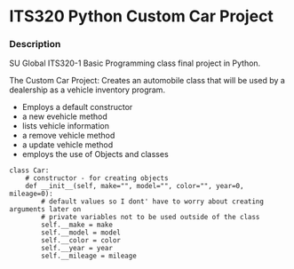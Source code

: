 # ITS320 Python Custom Car Project
### Description
SU Global ITS320-1 Basic Programming class final project in Python. 

The Custom Car Project: Creates an automobile class that will be used by a dealership as a vehicle inventory program.
- Employs a default constructor
- a new evehicle method
- lists vehicle information
- a remove vehicle method
- a update vehicle method
- employs the use of Objects and classes
```
class Car:
    # constructor - for creating objects
    def __init__(self, make="", model="", color="", year=0, mileage=0):
        # default values so I dont' have to worry about creating arguments later on
        # private variables not to be used outside of the class
        self.__make = make
        self.__model = model
        self.__color = color
        self.__year = year
        self.__mileage = mileage

